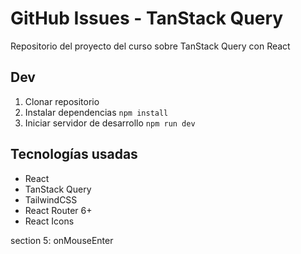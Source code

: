 # GitHub Issues - TanStack Query

Repositorio del proyecto del curso sobre TanStack Query con React

## Dev

1. Clonar repositorio
2. Instalar dependencias `npm install`
3. Iniciar servidor de desarrollo `npm run dev`

## Tecnologías usadas

- React
- TanStack Query
- TailwindCSS
- React Router 6+
- React Icons


section 5:
onMouseEnter
